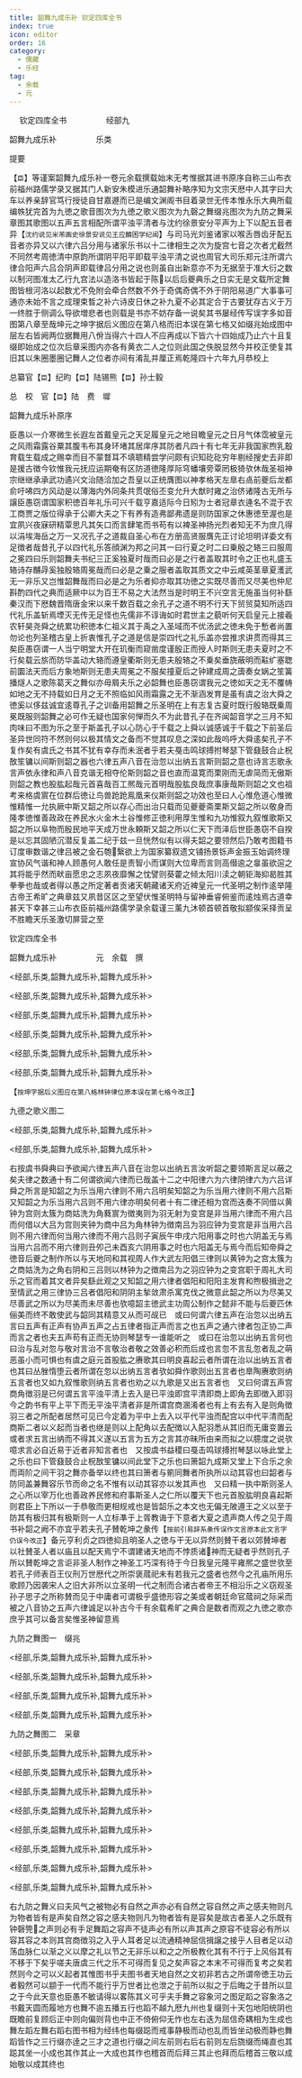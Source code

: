 ```yaml
---
title: 韶舞九成乐补 钦定四库全书
index: true
icon: editor
order: 16
category:
  - 儒藏
  - 乐经
tag:
  - 余载
  - 元
---
```

　
钦定四库全书　　　　　经部九  

韶舞九成乐补　　　　　乐类  

提要  

【`臣`】等谨案韶舞九成乐补一卷元余载撰载始末无考惟据其进书原序自称三山布衣前福州路儒学录又据其门人新安朱模进乐通韶舞补略序知为文宗天厯中人其字曰大车以养亲辞官笃行授徒自甘嘉遯而已是编文渊阁书目着录世无传本惟永乐大典所载编帙犹完首为九徳之歌音图次为九徳之歌义图次为九磬之舞缀兆图次为九防之舞采章图其歌图以五声五言相配所谓平浊平清者与沈约徐景安分平声为上下以配五音者异【`沈约说见米芾画史徐景安说见王应麟困学纪闻`】与司马光刘鉴诸家以喉舌唇齿牙配五音者亦异又以六律六吕分用与诸家乐书以十二律相生之次为旋宫七音之次者尤截然不同然考周徳清中原韵所谓阴平阳平即载平浊平清之说也周官大司乐郑元注所谓六律合阳声六吕合阴声即载律吕分用之说也则虽自出新意亦不为无据至于准大衍之数以制河图准太乙行九宫法以造洛书皆起于陈以后后夔典乐之日实无是文载所定舞图皆根河洛以起数尤不免附会牵合然数不外于奇偶奇偶不外于阴阳易道广大事事可通亦未始不言之成理束晳之补六诗皮日休之补九夏不必其定合于古要犹存古义于万一终胜于侧调么导欲増悲者也则载是书亦不妨存备一说矣其书屡经传写误字多如音图第八章至哉坤元之坤字据后义图应在第八格而旧本误在第七格又如缀兆始成图中层左右皆阙两位据舞用八佾当得六十四人不应再成以下皆六十四始成乃止六十且复缀即始成之位次后章采图内亦各有黄衣二人之位则此国之佚脱显然今并校正使复其旧其以朱圈墨圈记舞人之位者亦间有淆乱并厘正焉乾隆四十六年九月恭校上  

总纂官【`臣`】纪昀【`臣`】陆锡熊【`臣`】孙士毅  

总　校　官【`臣`】陆　费　墀  

韶舞九成乐补原序  

臣愚以一介寒微生长遐左首戴皇元之天足履皇元之地目瞻皇元之日月气体霑被皇元之风雨霜露谷粟其腹韦布其身环堵其居庠序其防者凡四十有七年无非我国家煦乳鷇育载生载成之赐幸而目不蒙瞀耳不填聩精尝学问颇有识知矻矻穷年剔经搜史去非即是援古徴今钦惟我元抚应运期奄有区防道徳隆厚际穹蟠壤旁覃罔极猗欤休哉圣祖神宗继继承承武功遹兴文治随洽加之吾皇以正统膺图以神孝格天左臯右卨前夔后龙都俞吁咈四方风动是以薄海内外同条共贯氓俗丕变允升大猷时雍之治侪诸隆古无所与譲臣愚窃谓国家积徳百年礼乐可兴千载亨嘉适际今日矧为士者冠章衣逄名不混于农工商贾之版位得承于公卿大夫之下有养有造弗鄙弗遗是则防国家之休惠徳至渥也是宜夙兴夜寐研精覃思凡其矢口而言肆笔而书苟有以裨圣神扬光烈者知无不为庶几得以涓埃海岳之万一又况孔子之道裁自圣心布在方册高贤服膺先正讨论坦明详委文有足徴者哉昔孔子以四代礼乐答顔渊为邦之问其一曰行夏之时二曰乗殷之辂三曰服周之冕四曰乐则韶舞夫书纪三正奚独夏时哉而曰必是之行者盖取其时令之正也礼盛玉辂诗存黼冔奚独殷辂周冕哉而曰必是之乗之服者盖取其质文之中云咸英茎章夏濩武无一非乐又岂惟韶舞哉而曰必是之为乐者抑亦取其功徳之实既尽善而又尽美也仲尼斟酌四代之典而适厥中以为百王不易之大法然当是时明王不兴空言无施虽当何补繇秦汉而下厯魏晋隋唐金宋以来千数百载之余孔子之道不明不行天下贸贸莫知所适四代礼乐盖斩焉堙灭无传无足怪也先儒非不谆诲如时君世主之藐听何天启皇元上接羲农轩昊尧舜之统累功积徳本仁祖义其于禹之入圣域而不优汤武之徳未免于慙者尚置勿论也列圣稽古皇上折衷惟孔子之道是信是崇四代之礼乐盖亦尝推求讲贯而得其三矣臣愚窃谓一人当宁明堂大开在玑衡而窥凿度谨殷正而授人时斯则无患夫夏时之不行矣载云旂而防华盖动大辂而遵皇衢斯则无患夫殷辂之不乗矣垂旒蔽明而黈纩塞聦前圜法天而后方象地斯则无患夫周冕之不服矣撞夏后之钟建成周之簴奏女娲之笙簧播燧人之歌陈葛天之舞似亦毋屑夫乐之必韶舞也臣愚窃谓我元之徳如天之无不覆帱如地之无不持载如日月之无不照临如风雨霜露之无不渐涵发育是虽有虞之治大舜之徳奚以侈兹诚宜逺尊孔子之训备用韶舞之乐圣明在上有志复古夏时既行殷辂既乗周冕既服则韶舞之必可作无疑也国家何惮而久不为此昔孔子在齐闻韶音学之三月不知肉味曰不图为乐之至于斯盖孔子以心防心于千载之上舜以诚感诚于千载之下前圣后圣异世同符不然则何以极其情文之备而不觉其叹息之深如此哉呜呼大舜逺矣孔子不复作矣有虞氏之书其不犹有幸存而未泯者乎若夫戞击鸣球搏拊琴瑟下管鼗鼓合止柷敔笙镛以间斯则韶之器也六律五声八音在治忽以出纳五言斯则韶之意也诗言志歌永言声依永律和声八音克谐无相夺伦斯则韶之音也直而温寛而栗刚而无虐简而无傲斯则韶之教也股肱起哉元首喜哉百工熈哉元首明哉股肱良哉庶事康哉斯则韶之文也祖考来格虞賔在位群后徳让鸟兽跄跄鳯凰来仪斯则韶之功效也至曰人心惟危道心惟微惟精惟一允执厥中斯又韶之所以存心而出治只载而见夔夔斋栗斯又韶之所以敬身而隆孝徳惟善政政在养民水火金木土谷惟修正徳利用厚生惟和九功惟叙九叙惟歌斯又韶之所以阜物而殷民地平天成万世永頼斯又韶之所以仁天下而泽后世臣愚窃不自揆是以忘其固陋沉潜反复盖二纪于兹一旦恍然似有以得夫韶之要领然后乃敢考图籍书订度审数谐之律吕被之金石匏繄欲上为国家纂叙遗文铺扬景铄声金振玉始调终理宣协风气谐和神人顾愚何人敢任是责智小而谋则大位卑而言则高僣逾之辠虽欲逭之其将能乎然而畎亩愿忠之志夙夜靡懈之忱譬则葵藿之倾太阳川渎之朝钜海抑曷胜其拳拳也哉或者得以愚之所定著者贡诸天朝藏诸天府近裨皇元一代圣明之制作逺举隆古帝王希旷之典章兹又夙昔区区之至望伏惟圣明特与留神垂睿俯鉴而逺烛焉古道幸甚天下幸甚三山布衣臣前福州路儒学录余载谨三薰九沐顿首顿首敬拟颛俟采择贡呈不胜瞻天乐圣激切屏营之至  

钦定四库全书  

韶舞九成乐补　　　　　元　余载　撰  

<经部,乐类,韶舞九成乐补,韶舞九成乐补>  

<经部,乐类,韶舞九成乐补,韶舞九成乐补>  

<经部,乐类,韶舞九成乐补,韶舞九成乐补>  

<经部,乐类,韶舞九成乐补,韶舞九成乐补>  

<经部,乐类,韶舞九成乐补,韶舞九成乐补>  

<经部,乐类,韶舞九成乐补,韶舞九成乐补>  

【`按坤字据后义图应在第八格林钟律位原本误在第七格今改正`】  

九德之歌义图二  

<经部,乐类,韶舞九成乐补,韶舞九成乐补>  

<经部,乐类,韶舞九成乐补,韶舞九成乐补>  

右按虞书舜典曰予欲闻六律五声八音在治忽以出纳五言汝听韶之要领斯言足以蔽之矣夫律之数通十有二何谓欲闻六律而已哉盖十二之中阳律六为六律阴律六为六吕详舜之所言是知韶之为乐当用六律则不用六吕明矣知韶之为乐当用六律则不用六吕斯又知韶之为乐当用六吕则不用六律亦明矣何者十有二律还相为宫而迭奏不同借以黄钟为宫则太簇为商姑洗为角蕤賔为徴夷则为羽无射为变宫是非当用六律而不用六吕而何借以大吕为宫则夹钟为商中吕为角林钟为徴南吕为羽应钟为变宫是非当用六吕则不用六律而何当用六律而不用六吕则子寅辰午申戌六阳用事之时也六阴盖无与焉当用六吕而不用六律则丑夘己未酉亥六阴用事之时也六阳盖无与焉今而后知帝舜之徳音后夔之制作所以与天地同和其视周人作大武左阳倡三律则以黄钟为之宫太簇为之商姑洗为之角右阴和三吕则以林钟为之徴南吕为之羽应钟为之变宫职于周礼大司乐之官而着其文者异矣繇此观之又知韶之用六律者倡阳和阳阳主发育和煦极揖逊之至情武之用三律协三吕者倡阳和阴阴主揫敛肃杀寓克伐之微意此韶之所以为尽美又尽善武之所以为尽美而未尽善也欤噫韶主徳武主功周公制作之懿非不能与后夔匹休俪美而终不敢使武与韶同其精意又从而可觇已　或曰何谓六律五声在治忽以出纳五言曰五声有正声有协声五声之占五律者指正声而言之也五声之通六律者包正协二声而言之者也夫五声苟有正而无协则琴瑟专一谁能听之　或曰在治忽以出纳五言何也曰治与乱对忽与敬对言治不言敬治者敬之效善必积而后成也言忽不言乱忽者乱之萌恶虽小而可惧也有虞之庭元首股肱之赓歌其曰明良喜起云者所谓在治以出纳五言者也其曰丛脞惰堕云者所谓在忽以出纳五言者欤如舜作歌则出五言者也臯陶赓歌则纳五言者也又如九叙惟歌则纳五言者也劝之以九歌是又出五言者也　又曰何谓五声宫商角徴羽是已何谓五言平浊平清上去入是已平浊即宫平清即商上即角去即徴入即羽今之韵书有平上平下而无平浊平清者非是所谓宫商溷淆者也有上有去有入是则角徴羽三者之所配者居然可见已今定着为平中上去入以平代平浊而配宫以中代平清而配商斯二者以义起而当者也继是则以上配角以去配徴以入配羽悉从其旧而无庸变置云或者求五言出纳而不得其义遂以五言为五方之言其亦昧所由来而拟之以臆度之说欤噫求言必自近易于近者非知言者也　又按虞书益稷曰戞击鸣球搏拊琴瑟以咏此堂上之乐也曰下管鼗鼓合止柷敔笙镛以间此堂下之乐也曰箫韶九成斯又堂上下合乐之余而両阶之间干羽之舞亦备举以终也其曰箫者与箾同舞者所执所以动其容也曰韶者与防同盖兼舞容乐节而命之名不惟有以动其容亦以发其声也　又曰精一执中斯则圣人之心所以宰万化也善政养民修和府事斯圣人之仁所以覆天下也元首股肱明良喜起斯则君臣上下所以一于恭敬而更相规戒也是皆韶乐之本文也无偏无陂遵王之义以至于防其有极归其有极斯则一人立标凖于上胥教诲于下意者大夏之遗声商人传之见于周书补韶之阙不亦宜乎若夫孔子賛乾坤之彖传【`按前引易辞系彖传误作文言原本此文言字仍误今改正`】备元亨利贞之四徳抑且明圣人之徳与干无以异然则賛干者以郊賛坤者以社賛圣人者以庙且以配天焉宁不谓建诸天地而不悖质诸神而无疑者乎然则孔子所以賛乾坤之言讵非圣人制作之神圣工巧深有待于今日我皇元隆平雍熈之盛世欤至若孔子师表百王仪刑万世厯代之所崇褒蒇祀未有若我元之盛者也然今之孔庙所用乐歌顾乃因袭宋人之旧大非所以立圣明一代之制而合诸古者帝王不相沿乐之义窃观圣孙子思子之所称賛而见于中庸者可谓极乎盛徳形容之美或者朝廷命官蒇祠之际采而被之八音协之五声六律诚足以补古今千有余载希旷之典合是数者而观之九徳之歌亦庶乎其可以备言矣惟圣神留意焉  

九防之舞图一　缀兆  

<经部,乐类,韶舞九成乐补,韶舞九成乐补>  

<经部,乐类,韶舞九成乐补,韶舞九成乐补>  

<经部,乐类,韶舞九成乐补,韶舞九成乐补>  

<经部,乐类,韶舞九成乐补,韶舞九成乐补>  

九防之舞图二　采章  

<经部,乐类,韶舞九成乐补,韶舞九成乐补>  

<经部,乐类,韶舞九成乐补,韶舞九成乐补>  

<经部,乐类,韶舞九成乐补,韶舞九成乐补>  

<经部,乐类,韶舞九成乐补,韶舞九成乐补>  

<经部,乐类,韶舞九成乐补,韶舞九成乐补>  

<经部,乐类,韶舞九成乐补,韶舞九成乐补>  

<经部,乐类,韶舞九成乐补,韶舞九成乐补>  

<经部,乐类,韶舞九成乐补,韶舞九成乐补>  

右九防之舞义曰夫风气之被物必有自然之声亦必有自然之容自然之声之感夫物则凡为物者皆有是声矣自然之容之感夫物则凡为物者皆有是容矣是故古者圣人之乐既有钟磬筦之声则必有手足舞蹈之容声不徒声必有所以声其声之原容不徒容必有所以容其容之本则其宫商徴羽之入乎人耳者足以流通精神屈信揖譲之接乎人目者足以动荡血脉仁以渐之义以摩之礼以节之无非乐以和之之所极教化其有不行于上风俗其有不移于下矣乎嗟夫唐虞三代之乐不可得而复见之矣声容之本末不可得而复考之矣若然则今之可以义起者其惟图书乎夫图书者天地自然之文初非若古之所谓帝徳王功云者毅然可以颛于一代而不能行乎万世者比也泄之于前所以拟之于后晦之于昔所以显之于今此天意也臣愚不敏请得以畧陈其义可乎夫手舞之容象河之图足蹈之容象洛之书戴天圆而履地方也舞不逾五播五行也蹈不越九厯九州也复缀则十天包地阳统阴也既瞻前复顾后正中则向偏则背也中正不倚俯仰无怍也左右迭为屈信奇耦相为生成也舞左蹈左舞右蹈右图书相为经纬也每缀跽而戒事静极而动也乱而皆坐动极而静也舞蹈皆作之三行缀亦逹之三才之道也行缀之间左前则右后右前则左后旒缀而绳直也其跽其坐一小成也其作其止一大成也其作也稽首而后拜三其止也拜而后稽首三敬以成始敬以成其终也  
